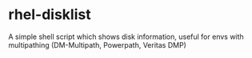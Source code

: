 # rhel-disklist
A simple shell script which shows disk information, useful for envs with multipathing (DM-Multipath, Powerpath, Veritas DMP)
